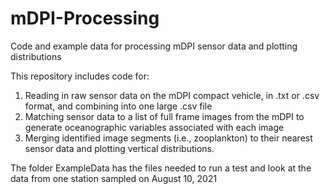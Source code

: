 # mDPI-Processing
 Code and example data for processing mDPI sensor data and plotting distributions

This repository includes code for:
1) Reading in raw sensor data on the mDPI compact vehicle, in .txt or .csv format, and combining into one large .csv file
2) Matching sensor data to a list of full frame images from the mDPI to generate oceanographic variables associated with each image
3) Merging identified image segments (i.e., zooplankton) to their nearest sensor data and plotting vertical distributions.

The folder ExampleData has the files needed to run a test and look at the data from one station sampled on August 10, 2021

